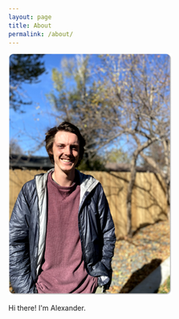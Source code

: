 ```yaml
---
layout: page
title: About
permalink: /about/
---
```


![Profile Picture](_images/profile_pic.png)

Hi there! I'm Alexander.